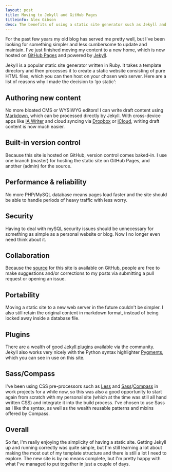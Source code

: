 ```yaml
---
layout: post
title: Moving to Jekyll and GitHub Pages
titleinfo: Alex Gibson
desc: The benefits of using a static site generator such as Jekyll and hosting a blog on GitHub Pages
---
```


For the past few years my old blog has served me pretty well, but I've been looking for something simpler and less cumbersome to update and maintain. I've just finished moving my content to a new home, which is now hosted on [GitHub Pages](http://pages.github.com/) and powered by [Jekyll](http://jekyllrb.com/).

Jekyll is a popular static site generator written in Ruby. It takes a template directory and then processes it to create a static website consisting of pure HTML files, which you can then host on your chosen web server. Here are a list of reasons why I made the decision to ‘go static’:

Authoring new content
---------------------

No more bloated <abbr>CMS</abbr> or <abbr>WYSIWYG</abbr> editors! I can write draft content using [Markdown](http://daringfireball.net/projects/markdown/), which can be processed directly by Jekyll. With cross-device apps like [iA Writer](http://www.iawriter.com/) and cloud syncing via [Dropbox](https://www.dropbox.com/) or [iCloud](https://www.icloud.com/), writing draft content is now much easier.

Built-in version control
------------------------

Because this site is hosted on GitHub, version control comes baked-in. I use one branch (master) for hosting the static site on GitHub Pages, and another (admin) for the source.

Performance & reliability
-------------------------

No more PHP/MySQL database means pages load faster and the site should be able to handle periods of heavy traffic with less worry.

Security
--------

Having to deal with mySQL security issues should be unnecessary for something as simple as a personal website or blog. Now I no longer even need think about it.

Collaboration
-------------

Because the [source](https://github.com/alexgibson/alxgbsn.co.uk) for this site is available on GitHub, people are free to make suggestions and/or corrections to my posts via submitting a pull request or opening an issue.

Portability
-----------

Moving a static site to a new web server in the future couldn't be simpler. I also still retain the original content in markdown format, instead of being locked away inside a database file.

Plugins
-------

There are a wealth of good [Jekyll plugins](https://github.com/mojombo/jekyll/wiki/Plugins) available via the community. Jekyll also works very nicely with the Python syntax highlighter [Pygments](http://pygments.org/), which you can see in use on this site.

Sass/Compass
------------

I've been using CSS pre-processors such as [Less](http://lesscss.org/) and [Sass](http://sass-lang.com/)/[Compass](http://compass-style.org/) in work projects for a while now, so this was also a good opportunity to start again from scratch with my personal site (which at the time was still all hand written CSS) and integrate it into the build process. I've chosen to use Sass as I like the syntax, as well as the wealth reusable patterns and mixins offered by Compass.

Overall
-------

So far, I'm really enjoying the simplicity of having a static site. Getting Jekyll up and running correctly was quite simple, but I'm still learning a lot about making the most out of my template structure and there is still a lot I need to explore. The new site is by no means complete, but I'm pretty happy with what I've managed to put together in just a couple of days.
